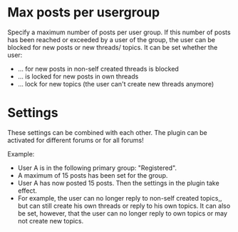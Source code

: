 # Max posts per usergroup

Specify a maximum number of posts per user group. If this number of posts has been reached or exceeded by a user of the group, the user can be blocked for new posts or new threads/ topics. It can be set whether the user:

- ... for new posts in non-self created threads is blocked
- ... is locked for new posts in own threads
- ... lock for new topics (the user can't create new threads anymore)

# Settings
These settings can be combined with each other. The plugin can be activated for different forums or for all forums!

Example:
- User A is in the following primary group: "Registered".
- A maximum of 15 posts has been set for the group.
- User A has now posted 15 posts. Then the settings in the plugin take effect.
- For example, the user can no longer reply to non-self created topics,, but can still create his own threads or reply to his own topics. It can also be set, however, that the user can no longer reply to own topics or may not create new topics.
